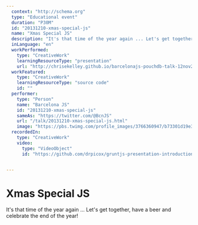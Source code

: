 ```yaml
---
  context: "http://schema.org"
  type: "Educational event"
  duration: "P30M"
  id: "20131210-xmas-special-js"
  name: "Xmas Special JS"
  description: "It's that time of the year again ... Let's get together, have a beer and celebrate the end of the year!"
  inLanguage: "en"
  workPerformed: 
    type: "CreativeWork"
    learningResourceType: "presentation"
    url: "http://chrisekelley.github.io/barcelonajs-pouchdb-talk-12nov2013/"
  workFeatured: 
    type: "CreativeWork"
    learningResourceType: "source code"
    id: ""
  performer: 
    type: "Person"
    name: "Barcelona JS"
    id: "20131210-xmas-special-js"
    sameAs: "https://twitter.com/@BcnJS"
    url: "/talk/20131210-xmas-special-js.html"
    image: "https://pbs.twimg.com/profile_images/3766360947/b73301d19e3fd4a1f9bced47ede203a1.png"
  recordedIn: 
    type: "CreativeWork"
    video: 
      type: "VideoObject"
      id: "https://github.com/drpicox/gruntjs-presentation-introduction"


---
```

# Xmas Special JS

It's that time of the year again ... Let's get together, have a beer and celebrate the end of the year!
